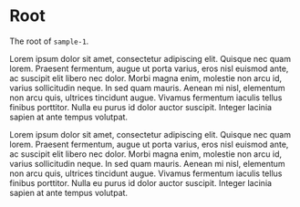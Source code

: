 # Root

The root of `sample-1`.

Lorem ipsum dolor sit amet, consectetur adipiscing elit. Quisque nec quam lorem. Praesent fermentum, augue ut porta varius, eros nisl euismod ante, ac suscipit elit libero nec dolor. Morbi magna enim, molestie non arcu id, varius sollicitudin neque. In sed quam mauris. Aenean mi nisl, elementum non arcu quis, ultrices tincidunt augue. Vivamus fermentum iaculis tellus finibus porttitor. Nulla eu purus id dolor auctor suscipit. Integer lacinia sapien at ante tempus volutpat.

Lorem ipsum dolor sit amet, consectetur adipiscing elit. Quisque nec quam lorem. Praesent fermentum, augue ut porta varius, eros nisl euismod ante, ac suscipit elit libero nec dolor. Morbi magna enim, molestie non arcu id, varius sollicitudin neque. In sed quam mauris. Aenean mi nisl, elementum non arcu quis, ultrices tincidunt augue. Vivamus fermentum iaculis tellus finibus porttitor. Nulla eu purus id dolor auctor suscipit. Integer lacinia sapien at ante tempus volutpat.
